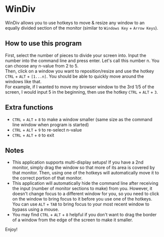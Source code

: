 # WinDiv
WinDiv allows you to use hotkeys to move & resize any window to an equally divided section of the monitor (similar to `Windows Key` + `Arrow Keys`). 

## How to use this program
First, select the number of pieces to divide your screen into. Input the number into the command line and press enter. Let's call this number n. You can choose any n-value from 2 to 5. <br/>
Then, click on a window you want to reposition/resize and use the hotkey `CTRL` + `ALT` + `[1...n]`. You should be able to quickly move around the windows like that.<br/>
For example, if I wanted to move my browser window to the 3rd 1/5 of the screen, I would input 5 in the beginning, then use the hotkey `CTRL` + `ALT` + `3`.

## Extra functions
- `CTRL` + `ALT` + `8` to make a window smaller (same size as the command line window when program is started)
- `CTRL` + `ALT` + `9` to re-select n-value
- `CTRL` + `ALT` + `0` to exit

## Notes
- This application supports multi-display setups! If you have a 2nd monitor, simply drag the window so that more of its area is covered by that monitor. Then, using one of the hotkeys will automatically move it to the correct portion of that monitor.
- This application will automatically hide the command line after receiving the input (number of monitor sections to make) from you. However, it doesn't change focus to a different window for you, so you need to click on the window to bring focus to it before you use one of the hotkeys. You can use `ALT` + `TAB` to bring focus to your most recent window to bypass using a mouse.
- You may find `CTRL` + `ALT` + `8` helpful if you don't want to drag the border of a window from the edge of the screen to make it smaller.

Enjoy!
